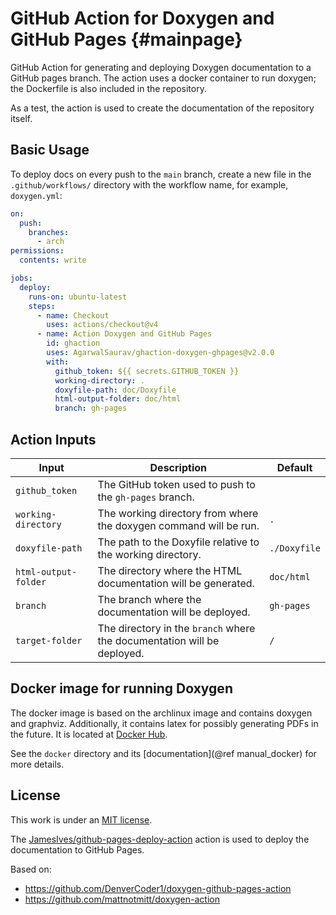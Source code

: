 # GitHub Action for Doxygen and GitHub Pages {#mainpage}

GitHub Action for generating and deploying Doxygen documentation to a GitHub pages branch.
The action uses a docker container to run doxygen; the Dockerfile is also included in the repository.

As a test, the action is used to create the documentation of the repository itself.

## Basic Usage

To deploy docs on every push to the `main` branch, create a new file in the `.github/workflows/` directory with the workflow name, for example, `doxygen.yml`:

```yml
on:
  push:
    branches:
      - arch
permissions:
  contents: write

jobs:
  deploy:
    runs-on: ubuntu-latest
    steps:
      - name: Checkout
        uses: actions/checkout@v4
      - name: Action Doxygen and GitHub Pages
        id: ghaction
        uses: AgarwalSaurav/ghaction-doxygen-ghpages@v2.0.0
        with:
          github_token: ${{ secrets.GITHUB_TOKEN }}
          working-directory: .
          doxyfile-path: doc/Doxyfile
          html-output-folder: doc/html
          branch: gh-pages
```

## Action Inputs

|Input | Description | Default|
|--- | --- | ---|
|`github_token` | The GitHub token used to push to the `gh-pages` branch. | |
|`working-directory` | The working directory from where the doxygen command will be run. | `.` |
|`doxyfile-path` | The path to the Doxyfile relative to the working directory. | `./Doxyfile` |
|`html-output-folder` | The directory where the HTML documentation will be generated. | `doc/html` |
|`branch` | The branch where the documentation will be deployed. | `gh-pages` |
|`target-folder` | The directory in the `branch` where the documentation will be deployed. | `/` |

## Docker image for running Doxygen
The docker image is based on the archlinux image and contains doxygen and graphviz.
Additionally, it contains latex for possibly generating PDFs in the future.
It is located at [Docker Hub](https://ghcr.io/agarwalsaurav/doxygen-arch:latest).

See the `docker` directory and its [documentation](@ref manual_docker) for more details.

## License

This work is under an [MIT license](https://github.com/AgarwalSaurav/ghaction-doxygen-ghpages/blob/main/LICENSE).

The [JamesIves/github-pages-deploy-action](https://github.com/JamesIves/github-pages-deploy-action) action is used to deploy the documentation to GitHub Pages.

Based on:
- https://github.com/DenverCoder1/doxygen-github-pages-action
- https://github.com/mattnotmitt/doxygen-action
